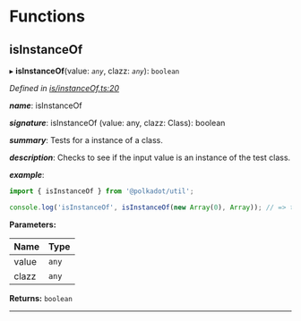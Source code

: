 

# Functions

<a id="isinstanceof"></a>

##  isInstanceOf

▸ **isInstanceOf**(value: *`any`*, clazz: *`any`*): `boolean`

*Defined in [is/instanceOf.ts:20](https://github.com/polkadot-js/common/blob/3988773/packages/util/src/is/instanceOf.ts#L20)*

*__name__*: isInstanceOf

*__signature__*: isInstanceOf (value: any, clazz: Class): boolean

*__summary__*: Tests for a instance of a class.

*__description__*: Checks to see if the input value is an instance of the test class.

*__example__*:   

```javascript
import { isInstanceOf } from '@polkadot/util';

console.log('isInstanceOf', isInstanceOf(new Array(0), Array)); // => true
```

**Parameters:**

| Name | Type |
| ------ | ------ |
| value | `any` |
| clazz | `any` |

**Returns:** `boolean`

___

